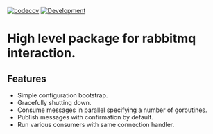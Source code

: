 [![codecov](https://codecov.io/gh/diegodesousas/go-rabbitmq/branch/main/graph/badge.svg?token=XC6DRT9X8J)](https://codecov.io/gh/diegodesousas/go-rabbitmq)
[![Development](https://github.com/diegodesousas/go-rabbitmq/actions/workflows/development.yml/badge.svg)](https://github.com/diegodesousas/go-rabbitmq/actions/workflows/development.yml)

# High level package for rabbitmq interaction. 

## Features

- Simple configuration bootstrap.
- Gracefully shutting down.
- Consume messages in parallel specifying a number of goroutines.
- Publish messages with confirmation by default.
- Run various consumers with same connection handler.